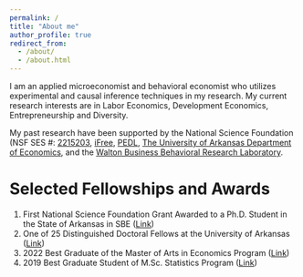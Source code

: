 ```yaml
---
permalink: /
title: "About me"
author_profile: true
redirect_from: 
  - /about/
  - /about.html
---
```

I am an applied microeconomist and behavioral economist who utilizes experimental and causal inference techniques in my research. My current research interests are in Labor Economics, Development Economics, Entrepreneurship and Diversity.

My past research have been supported by the National Science Foundation (NSF SES #: [2215203](https://www.nsf.gov/awardsearch/showAward?AWD_ID=2215203&HistoricalAwards=false), [iFree](https://ifreeweb.org/), [PEDL](https://pedl.cepr.org/), [The University of Arkansas Department of Economics](https://walton.uark.edu/departments/economics/index.php), and the [Walton Business Behavioral Research Laboratory](https://walton.uark.edu/initiatives/bbrl/).

Selected Fellowships and Awards
======
1. First National Science Foundation Grant Awarded to a Ph.D. Student in the State of Arkansas in SBE ([Link](https://www.nsf.gov/awardsearch/showAward?AWD_ID=2215203&HistoricalAwards=false))
2. One of 25 Distinguished Doctoral Fellows at the University of Arkansas ([Link](https://graduate-students.uark.edu/cost-and-funding/index.php#fellowships-scholarships))
3. 2022 Best Graduate of the Master of Arts in Economics Program ([Link](https://walton.uark.edu/student-alumni-awards-2022.php#gagyeah))
4. 2019 Best Graduate Student of M.Sc. Statistics Program ([Link](https://www.wiu.edu/news/newsrelease.php?release_id=15604))
